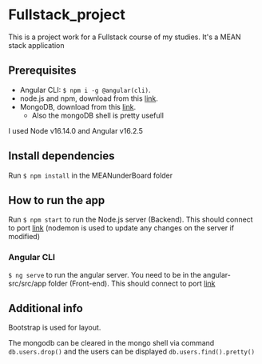 # Fullstack_project

This is a project work for a Fullstack course of my studies. It's a MEAN stack application 

## Prerequisites
- Angular CLI: ```$ npm i -g @angular(cli)```.
- node.js and npm, download from this [link](https://nodejs.org/en/download).
- MongoDB, download from this [link](https://www.mongodb.com/try/download/community).
    - Also the mongoDB shell is pretty usefull

I used Node v16.14.0 and Angular v16.2.5

## Install dependencies
Run ```$ npm install``` in the MEANunderBoard folder

## How to run the app
Run ```$ npm start``` to run the Node.js server (Backend). This should connect to port [link](http://localhost:3000/)
(nodemon is used to update any changes on the server if modified)

### Angular CLI
```$ ng serve``` to run the angular server. You need to be in the angular-src/src/app folder (Front-end). This should connect to port [link](http://localhost:4200/)

## Additional info

Bootstrap is used for layout.

The mongodb can be cleared in the mongo shell via command ```db.users.drop()``` and the users can be displayed ```db.users.find().pretty()```
